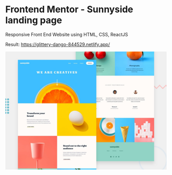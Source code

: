 # Frontend Mentor - Sunnyside landing page
Responsive Front End Website using HTML, CSS, ReactJS

Result: https://glittery-dango-844529.netlify.app/

![Design preview for the Insure landing page coding challenge](./src/design/desktop-preview.jpg)
